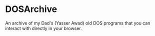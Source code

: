 # DOSArchive
An archive of my Dad's (Yasser Awad) old DOS programs that you can interact with directly in your browser.

